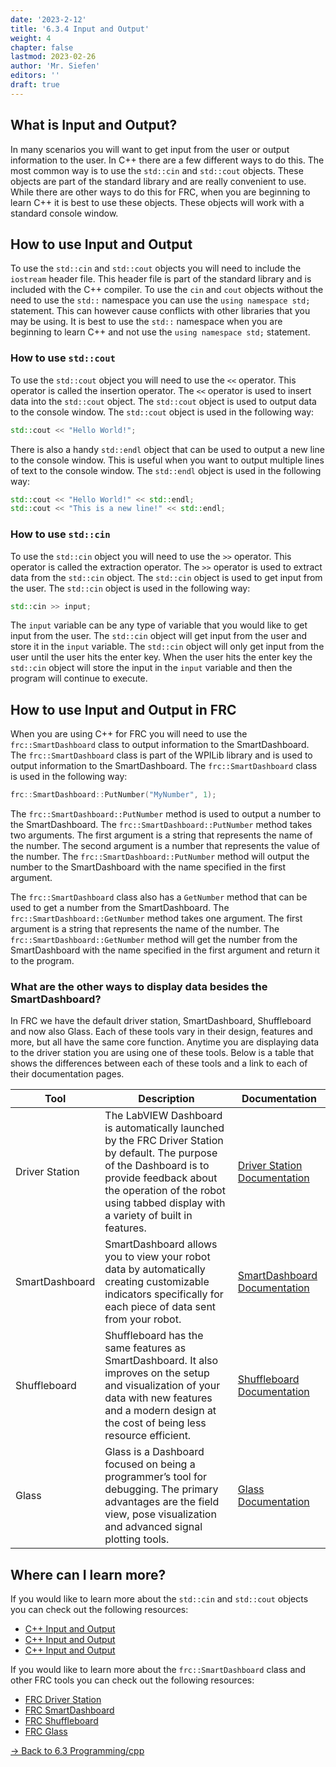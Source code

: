 ```yaml
---
date: '2023-2-12'
title: '6.3.4 Input and Output'
weight: 4
chapter: false
lastmod: 2023-02-26
author: 'Mr. Siefen'
editors: ''
draft: true
---
```


## What is Input and Output?

In many scenarios you will want to get input from the user or output information to the user. In C++ there are a few different ways to do this. The most common way is to use the `std::cin` and `std::cout` objects. These objects are part of the standard library and are really convenient to use. While there are other ways to do this for FRC, when you are beginning to learn C++ it is best to use these objects. These objects will work with a standard console window.

## How to use Input and Output

To use the `std::cin` and `std::cout` objects you will need to include the `iostream` header file. This header file is part of the standard library and is included with the C++ compiler. To use the `cin` and `cout` objects without the need to use the `std::` namespace you can use the `using namespace std;` statement. This can however cause conflicts with other libraries that you may be using. It is best to use the `std::` namespace when you are beginning to learn C++ and not use the `using namespace std;` statement.

### How to use `std::cout`

To use the `std::cout` object you will need to use the `<<` operator. This operator is called the insertion operator. The `<<` operator is used to insert data into the `std::cout` object. The `std::cout` object is used to output data to the console window. The `std::cout` object is used in the following way:

```cpp
std::cout << "Hello World!";
```

There is also a handy `std::endl` object that can be used to output a new line to the console window. This is useful when you want to output multiple lines of text to the console window. The `std::endl` object is used in the following way:

```cpp
std::cout << "Hello World!" << std::endl;
std::cout << "This is a new line!" << std::endl;
```

### How to use `std::cin`

To use the `std::cin` object you will need to use the `>>` operator. This operator is called the extraction operator. The `>>` operator is used to extract data from the `std::cin` object. The `std::cin` object is used to get input from the user. The `std::cin` object is used in the following way:

```cpp
std::cin >> input;
```

The `input` variable can be any type of variable that you would like to get input from the user. The `std::cin` object will get input from the user and store it in the `input` variable. The `std::cin` object will only get input from the user until the user hits the enter key. When the user hits the enter key the `std::cin` object will store the input in the `input` variable and then the program will continue to execute.

## How to use Input and Output in FRC

When you are using C++ for FRC you will need to use the `frc::SmartDashboard` class to output information to the SmartDashboard. The `frc::SmartDashboard` class is part of the WPILib library and is used to output information to the SmartDashboard. The `frc::SmartDashboard` class is used in the following way:

```cpp
frc::SmartDashboard::PutNumber("MyNumber", 1);
```

The `frc::SmartDashboard::PutNumber` method is used to output a number to the SmartDashboard. The `frc::SmartDashboard::PutNumber` method takes two arguments. The first argument is a string that represents the name of the number. The second argument is a number that represents the value of the number. The `frc::SmartDashboard::PutNumber` method will output the number to the SmartDashboard with the name specified in the first argument.

The `frc::SmartDashboard` class also has a `GetNumber` method that can be used to get a number from the SmartDashboard. The `frc::SmartDashboard::GetNumber` method takes one argument. The first argument is a string that represents the name of the number. The `frc::SmartDashboard::GetNumber` method will get the number from the SmartDashboard with the name specified in the first argument and return it to the program.

### What are the other ways to display data besides the SmartDashboard?

In FRC we have the default driver station, SmartDashboard, Shuffleboard and now also Glass. Each of these tools vary in their design, features and more, but all have the same core function. Anytime you are displaying data to the driver station you are using one of these tools. Below is a table that shows the differences between each of these tools and a link to each of their documentation pages.

Tool | Description | Documentation
--- | --- | ---
Driver Station | The LabVIEW Dashboard is automatically launched by the FRC Driver Station by default. The purpose of the Dashboard is to provide feedback about the operation of the robot using tabbed display with a variety of built in features. | [Driver Station Documentation](https://docs.wpilib.org/en/stable/docs/software/dashboards/labview-dashboard/driver-station-labview-dashboard.html#frc-labview-dashboard)
SmartDashboard | SmartDashboard allows you to view your robot data by automatically creating customizable indicators specifically for each piece of data sent from your robot. | [SmartDashboard Documentation](https://docs.wpilib.org/en/stable/docs/controls-overviews/control-system-software.html#smartdashboard)
Shuffleboard | Shuffleboard has the same features as SmartDashboard. It also improves on the setup and visualization of your data with new features and a modern design at the cost of being less resource efficient. | [Shuffleboard Documentation](https://docs.wpilib.org/en/stable/docs/controls-overviews/control-system-software.html#shuffleboard)
Glass | Glass is a Dashboard focused on being a programmer’s tool for debugging. The primary advantages are the field view, pose visualization and advanced signal plotting tools. | [Glass Documentation](https://docs.wpilib.org/en/stable/docs/controls-overviews/control-system-software.html#glass)

## Where can I learn more?

If you would like to learn more about the `std::cin` and `std::cout` objects you can check out the following resources:

  * [C++ Input and Output](https://www.w3schools.com/cpp/cpp_user_input.asp)
  * [C++ Input and Output](https://www.tutorialspoint.com/cplusplus/cpp_input_output.htm)
  * [C++ Input and Output](https://www.geeksforgeeks.org/input-output-cpp/)

If you would like to learn more about the `frc::SmartDashboard` class and other FRC tools you can check out the following resources:

* [FRC Driver Station](https://docs.wpilib.org/en/stable/docs/software/dashboards/labview-dashboard/driver-station-labview-dashboard.html#frc-labview-dashboard)
* [FRC SmartDashboard](https://docs.wpilib.org/en/stable/docs/software/dashboards/smartdashboard/index.html#smartdashboard)
* [FRC Shuffleboard](https://docs.wpilib.org/en/stable/docs/software/dashboards/shuffleboard/index.html#shuffleboard)
* [FRC Glass](https://docs.wpilib.org/en/stable/docs/software/dashboards/glass/index.html#glass)

[-> Back to 6.3 Programming/cpp](/programming/cpp/)